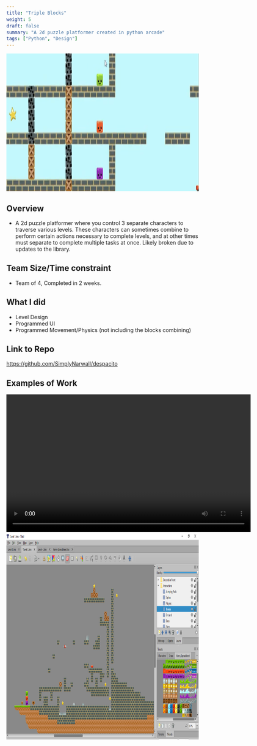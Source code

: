 ```yaml
---
title: "Triple Blocks"
weight: 5
draft: false
summary: "A 2d puzzle platformer created in python arcade"
tags: ["Python", "Design"]
---
```

<p><img src="featured.png" width="800" height = "360"></p>

## Overview
- A 2d puzzle platformer where you control 3 separate characters to traverse various levels. These characters can sometimes combine to perform certain actions necessary to complete levels, and at other times must separate to complete multiple tasks at once. Likely broken due to updates to the library.

## Team Size/Time constraint
- Team of 4, Completed in 2 weeks.

## What I did
- Level Design
- Programmed UI
- Programmed Movement/Physics (not including the blocks combining)

## Link to Repo

https://github.com/SimplyNarwall/despacito

## Examples of Work

<video width="640" height="360" controls="">
  <source src="tb.mp4" type="video/mp4" />
  Your browser does not support the video tag.
</video>

<picture>

  <img src="lvl1.png" width="960" height="540">
</picture>

